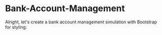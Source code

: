 # Bank-Account-Management
 Alright, let's create a bank account management simulation with Bootstrap for styling:
